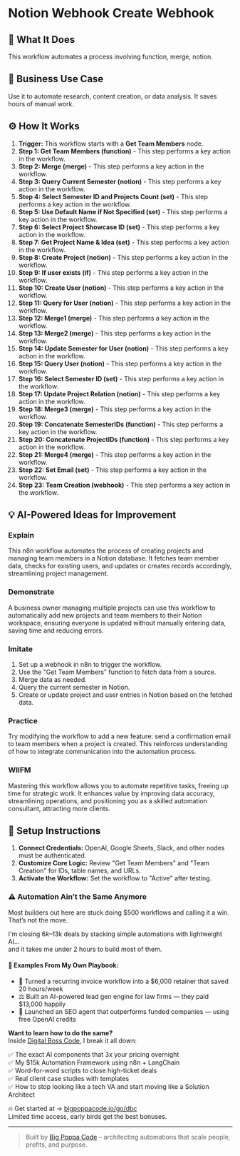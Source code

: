 # Notion Webhook Create Webhook

## 🚀 What It Does
This workflow automates a process involving function, merge, notion.

## 💼 Business Use Case
Use it to automate research, content creation, or data analysis. It saves hours of manual work.

## ⚙️ How It Works
1.  **Trigger:** This workflow starts with a **Get Team Members** node.
2. **Step 1: Get Team Members (function)** - This step performs a key action in the workflow.
3. **Step 2: Merge (merge)** - This step performs a key action in the workflow.
4. **Step 3: Query Current Semester (notion)** - This step performs a key action in the workflow.
5. **Step 4: Select Semester ID and Projects Count (set)** - This step performs a key action in the workflow.
6. **Step 5: Use Default Name if Not Specified (set)** - This step performs a key action in the workflow.
7. **Step 6: Select Project Showcase ID (set)** - This step performs a key action in the workflow.
8. **Step 7: Get Project Name & Idea (set)** - This step performs a key action in the workflow.
9. **Step 8: Create Project (notion)** - This step performs a key action in the workflow.
10. **Step 9: If user exists (if)** - This step performs a key action in the workflow.
11. **Step 10: Create User (notion)** - This step performs a key action in the workflow.
12. **Step 11: Query for User (notion)** - This step performs a key action in the workflow.
13. **Step 12: Merge1 (merge)** - This step performs a key action in the workflow.
14. **Step 13: Merge2 (merge)** - This step performs a key action in the workflow.
15. **Step 14: Update Semester for User (notion)** - This step performs a key action in the workflow.
16. **Step 15: Query User (notion)** - This step performs a key action in the workflow.
17. **Step 16: Select Semester ID (set)** - This step performs a key action in the workflow.
18. **Step 17: Update Project Relation (notion)** - This step performs a key action in the workflow.
19. **Step 18: Merge3 (merge)** - This step performs a key action in the workflow.
20. **Step 19: Concatenate SemesterIDs (function)** - This step performs a key action in the workflow.
21. **Step 20: Concatenate ProjectIDs (function)** - This step performs a key action in the workflow.
22. **Step 21: Merge4 (merge)** - This step performs a key action in the workflow.
23. **Step 22: Set Email (set)** - This step performs a key action in the workflow.
24. **Step 23: Team Creation (webhook)** - This step performs a key action in the workflow.

## 💡 AI-Powered Ideas for Improvement
### Explain
This n8n workflow automates the process of creating projects and managing team members in a Notion database. It fetches team member data, checks for existing users, and updates or creates records accordingly, streamlining project management.

### Demonstrate
A business owner managing multiple projects can use this workflow to automatically add new projects and team members to their Notion workspace, ensuring everyone is updated without manually entering data, saving time and reducing errors.

### Imitate
1. Set up a webhook in n8n to trigger the workflow.
2. Use the "Get Team Members" function to fetch data from a source.
3. Merge data as needed.
4. Query the current semester in Notion.
5. Create or update project and user entries in Notion based on the fetched data.

### Practice
Try modifying the workflow to add a new feature: send a confirmation email to team members when a project is created. This reinforces understanding of how to integrate communication into the automation process.

### WIIFM
Mastering this workflow allows you to automate repetitive tasks, freeing up time for strategic work. It enhances value by improving data accuracy, streamlining operations, and positioning you as a skilled automation consultant, attracting more clients.

## 🔧 Setup Instructions
1. **Connect Credentials:** OpenAI, Google Sheets, Slack, and other nodes must be authenticated.
2. **Customize Core Logic:** Review "Get Team Members" and "Team Creation" for IDs, table names, and URLs.
3. **Activate the Workflow:** Set the workflow to "Active" after testing.

### ⚠️ Automation Ain’t the Same Anymore

Most builders out here are stuck doing $500 workflows and calling it a win.  
That’s not the move.  

I'm closing $6k–$13k deals by stacking simple automations with lightweight AI...  
and it takes me under 2 hours to build most of them.

#### 🧠 Examples From My Own Playbook:
- 🔁 Turned a recurring invoice workflow into a $6,000 retainer that saved 20 hours/week  
- ⚖️ Built an AI-powered lead gen engine for law firms — they paid $13,000 happily  
- 🚀 Launched an SEO agent that outperforms funded companies — using free OpenAI credits  

**Want to learn how to do the same?**  
Inside [Digital Boss Code](https://bigpoppacode.io/go/dbc), I break it all down:

✅ The exact AI components that 3x your pricing overnight  
✅ My $15k Automation Framework using n8n + LangChain  
✅ Word-for-word scripts to close high-ticket deals  
✅ Real client case studies with templates  
✅ How to stop looking like a tech VA and start moving like a Solution Architect  

🔥 Get started at → [bigpoppacode.io/go/dbc](https://bigpoppacode.io/go/dbc)  
Limited time access, early birds get the best bonuses.

---
> Built by [Big Poppa Code](https://bigpoppacode.io) – architecting automations that scale people, profits, and purpose.

